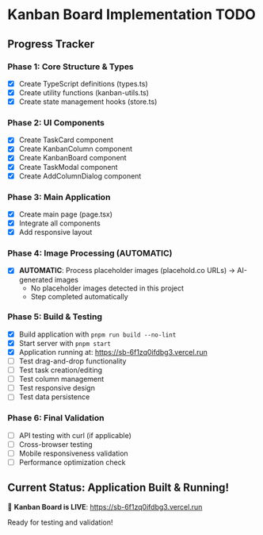 # Kanban Board Implementation TODO

## Progress Tracker

### Phase 1: Core Structure & Types
- [x] Create TypeScript definitions (types.ts)
- [x] Create utility functions (kanban-utils.ts)
- [x] Create state management hooks (store.ts)

### Phase 2: UI Components
- [x] Create TaskCard component
- [x] Create KanbanColumn component  
- [x] Create KanbanBoard component
- [x] Create TaskModal component
- [x] Create AddColumnDialog component

### Phase 3: Main Application
- [x] Create main page (page.tsx)
- [x] Integrate all components
- [x] Add responsive layout

### Phase 4: Image Processing (AUTOMATIC)
- [x] **AUTOMATIC**: Process placeholder images (placehold.co URLs) → AI-generated images
  - No placeholder images detected in this project
  - Step completed automatically

### Phase 5: Build & Testing
- [x] Build application with `pnpm run build --no-lint`
- [x] Start server with `pnpm start`
- [x] Application running at: https://sb-6f1zq0ifdbg3.vercel.run
- [ ] Test drag-and-drop functionality
- [ ] Test task creation/editing
- [ ] Test column management
- [ ] Test responsive design
- [ ] Test data persistence

### Phase 6: Final Validation
- [ ] API testing with curl (if applicable)
- [ ] Cross-browser testing
- [ ] Mobile responsiveness validation
- [ ] Performance optimization check

## Current Status: Application Built & Running! 

🎉 **Kanban Board is LIVE**: https://sb-6f1zq0ifdbg3.vercel.run

Ready for testing and validation!